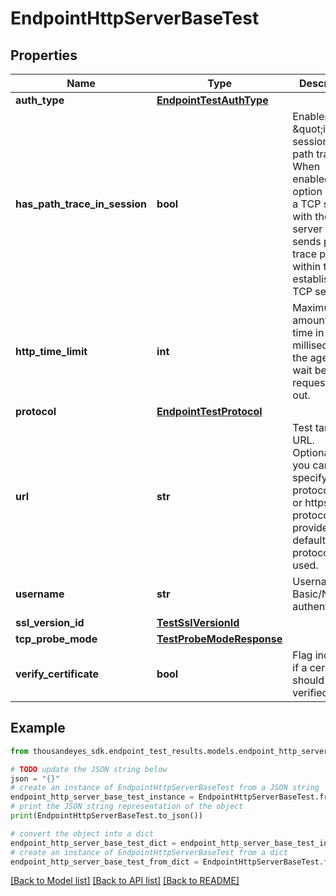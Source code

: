 # EndpointHttpServerBaseTest


## Properties

Name | Type | Description | Notes
------------ | ------------- | ------------- | -------------
**auth_type** | [**EndpointTestAuthType**](EndpointTestAuthType.md) |  | [optional] 
**has_path_trace_in_session** | **bool** | Enables \&quot;in session\&quot; path trace. When enabled, this option initiates a TCP session with the target server and sends path trace packets within the established TCP session. | [optional] 
**http_time_limit** | **int** | Maximum amount of time in milliseconds the agents wait before a request times out. | [optional] [default to 5000]
**protocol** | [**EndpointTestProtocol**](EndpointTestProtocol.md) |  | [optional] 
**url** | **str** | Test target URL. Optionally, you can specify a protocol (http or https). If no protocol is provided, the default &#x60;https&#x60; protocol is used. | [optional] 
**username** | **str** | Username for Basic/NTLM authentication. | [optional] 
**ssl_version_id** | [**TestSslVersionId**](TestSslVersionId.md) |  | [optional] 
**tcp_probe_mode** | [**TestProbeModeResponse**](TestProbeModeResponse.md) |  | [optional] 
**verify_certificate** | **bool** | Flag indicating if a certificate should be verified. | [optional] [default to True]

## Example

```python
from thousandeyes_sdk.endpoint_test_results.models.endpoint_http_server_base_test import EndpointHttpServerBaseTest

# TODO update the JSON string below
json = "{}"
# create an instance of EndpointHttpServerBaseTest from a JSON string
endpoint_http_server_base_test_instance = EndpointHttpServerBaseTest.from_json(json)
# print the JSON string representation of the object
print(EndpointHttpServerBaseTest.to_json())

# convert the object into a dict
endpoint_http_server_base_test_dict = endpoint_http_server_base_test_instance.to_dict()
# create an instance of EndpointHttpServerBaseTest from a dict
endpoint_http_server_base_test_from_dict = EndpointHttpServerBaseTest.from_dict(endpoint_http_server_base_test_dict)
```
[[Back to Model list]](../README.md#documentation-for-models) [[Back to API list]](../README.md#documentation-for-api-endpoints) [[Back to README]](../README.md)


